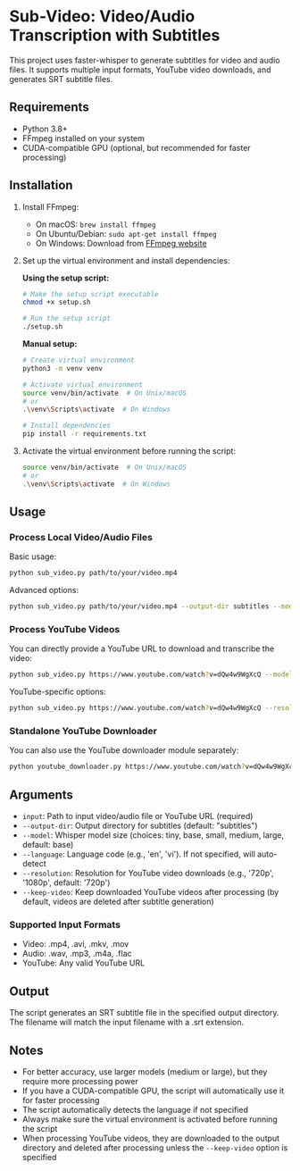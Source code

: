 # Sub-Video: Video/Audio Transcription with Subtitles

This project uses faster-whisper to generate subtitles for video and audio files. It supports multiple input formats, YouTube video downloads, and generates SRT subtitle files.

## Requirements

- Python 3.8+
- FFmpeg installed on your system
- CUDA-compatible GPU (optional, but recommended for faster processing)

## Installation

1. Install FFmpeg:
   - On macOS: `brew install ffmpeg`
   - On Ubuntu/Debian: `sudo apt-get install ffmpeg`
   - On Windows: Download from [FFmpeg website](https://ffmpeg.org/download.html)

2. Set up the virtual environment and install dependencies:

   **Using the setup script:**
   ```bash
   # Make the setup script executable
   chmod +x setup.sh
   
   # Run the setup script
   ./setup.sh
   ```

   **Manual setup:**
   ```bash
   # Create virtual environment
   python3 -m venv venv
   
   # Activate virtual environment
   source venv/bin/activate  # On Unix/macOS
   # or
   .\venv\Scripts\activate  # On Windows
   
   # Install dependencies
   pip install -r requirements.txt
   ```

3. Activate the virtual environment before running the script:
   ```bash
   source venv/bin/activate  # On Unix/macOS
   # or
   .\venv\Scripts\activate  # On Windows
   ```

## Usage

### Process Local Video/Audio Files

Basic usage:
```bash
python sub_video.py path/to/your/video.mp4
```

Advanced options:
```bash
python sub_video.py path/to/your/video.mp4 --output-dir subtitles --model large --language en
```

### Process YouTube Videos

You can directly provide a YouTube URL to download and transcribe the video:
```bash
python sub_video.py https://www.youtube.com/watch?v=dQw4w9WgXcQ --model medium
```

YouTube-specific options:
```bash
python sub_video.py https://www.youtube.com/watch?v=dQw4w9WgXcQ --resolution 1080p --keep-video
```

### Standalone YouTube Downloader

You can also use the YouTube downloader module separately:
```bash
python youtube_downloader.py https://www.youtube.com/watch?v=dQw4w9WgXcQ --output-dir downloads --resolution 720p
```

## Arguments

- `input`: Path to input video/audio file or YouTube URL (required)
- `--output-dir`: Output directory for subtitles (default: "subtitles")
- `--model`: Whisper model size (choices: tiny, base, small, medium, large, default: base)
- `--language`: Language code (e.g., 'en', 'vi'). If not specified, will auto-detect
- `--resolution`: Resolution for YouTube video downloads (e.g., '720p', '1080p', default: '720p')
- `--keep-video`: Keep downloaded YouTube videos after processing (by default, videos are deleted after subtitle generation)

### Supported Input Formats

- Video: .mp4, .avi, .mkv, .mov
- Audio: .wav, .mp3, .m4a, .flac
- YouTube: Any valid YouTube URL

## Output

The script generates an SRT subtitle file in the specified output directory. The filename will match the input filename with a .srt extension.

## Notes

- For better accuracy, use larger models (medium or large), but they require more processing power
- If you have a CUDA-compatible GPU, the script will automatically use it for faster processing
- The script automatically detects the language if not specified
- Always make sure the virtual environment is activated before running the script
- When processing YouTube videos, they are downloaded to the output directory and deleted after processing unless the `--keep-video` option is specified 